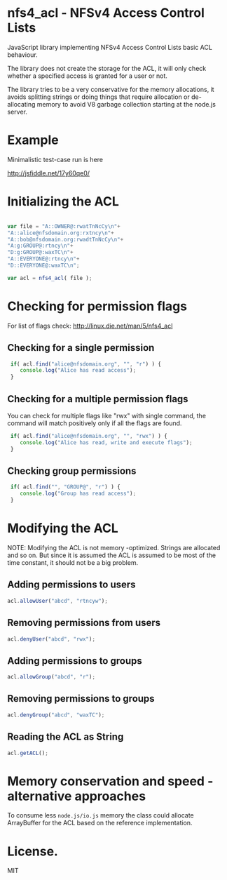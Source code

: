 # nfs4_acl - NFSv4 Access Control Lists

JavaScript library implementing NFSv4 Access Control Lists basic ACL behaviour.

The library does not create the storage for the ACL, it will only check whether a specified access is granted for a user or not.

The library tries to be a very conservative for the memory allocations, it avoids splitting strings or doing things that require allocation or de-allocating memory to avoid V8 garbage collection starting at the node.js server.

# Example

Minimalistic test-case run is here

http://jsfiddle.net/17y60qe0/

# Initializing the ACL

```javascript

var file = "A::OWNER@:rwatTnNcCy\n"+
"A::alice@nfsdomain.org:rxtncy\n"+
"A::bob@nfsdomain.org:rwadtTnNcCy\n"+
"A:g:GROUP@:rtncy\n"+
"D:g:GROUP@:waxTC\n"+
"A::EVERYONE@:rtncy\n"+
"D::EVERYONE@:waxTC\n";

var acl = nfs4_acl( file );

```

# Checking for permission flags

For list of flags check: http://linux.die.net/man/5/nfs4_acl

## Checking for a single permission

```javascript
 if( acl.find("alice@nfsdomain.org", "", "r") ) {
    console.log("Alice has read access");
 }
```

## Checking for a multiple permission flags

You can check for multiple flags like "rwx" with single command, the command will match positively only if all the flags are found.

```javascript
 if( acl.find("alice@nfsdomain.org", "", "rwx") ) {
    console.log("Alice has read, write and execute flags");
 }
```

## Checking group permissions

```javascript
 if( acl.find("", "GROUP@", "r") ) {
    console.log("Group has read access");
 }
```

# Modifying the ACL

NOTE: Modifying the ACL is not memory -optimized. Strings are allocated and so on. But since it is assumed the ACL is assumed to be most of the time constant, it should not be a big problem.


## Adding permissions to users

```javascript
acl.allowUser("abcd", "rtncyw");   
```

## Removing permissions from users

```javascript
acl.denyUser("abcd", "rwx");   
```

## Adding permissions to groups

```javascript
acl.allowGroup("abcd", "r");   
```

## Removing permissions to groups

```javascript
acl.denyGroup("abcd", "waxTC");   
```

## Reading the ACL as String

```javascript
acl.getACL();
```


# Memory conservation and speed - alternative approaches

To consume less `node.js/io.js` memory the class could allocate ArrayBuffer for the ACL based on the reference implementation.


# License.

MIT








